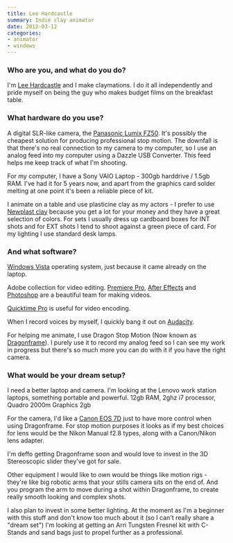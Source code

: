 ```yaml
---
title: Lee Hardcastle
summary: Indie clay animator
date: 2012-03-12
categories:
- animator
- windows
---
```


### Who are you, and what do you do?

I'm [Lee Hardcastle](http://leehardcastle.com/ "Lee's website.") and I make claymations. I do it all independently and pride myself on being the guy who makes budget films on the breakfast table.

### What hardware do you use?

A digital SLR-like camera, the [Panasonic Lumix FZ50][lumix-dmc-fz50]. It's possibly the cheapest solution for producing professional stop motion. The downfall is that there's no real connection to my camera to my computer, so I use an analog feed into my computer using a Dazzle USB Converter. This feed helps me keep track of what I'm shooting.

For my computer, I have a Sony VAIO Laptop - 300gb harddrive / 1.5gb RAM. I've had it for 5 years now, and apart from the graphics card solder melting at one point it's been a reliable piece of kit.

I animate on a table and use plasticine clay as my actors - I prefer to use [Newplast clay][newplast] because you get a lot for your money and they have a great selection of colors. For sets I usually dress up cardboard boxes for INT shots and for EXT shots I tend to shoot against a green piece of card. For my lighting I use standard desk lamps.

### And what software?

[Windows Vista][windows-vista] operating system, just because it came already on the laptop.

Adobe collection for video editing. [Premiere Pro][premiere-pro], [After Effects][after-effects] and [Photoshop][] are a beautiful team for making videos.

[Quicktime Pro][quicktime-pro] is useful for video encoding.

When I record voices by myself, I quickly bang it out on [Audacity][].

For helping me animate, I use Dragon Stop Motion (Now known as [Dragonframe][]). I purely use it to record my analog feed so I can see my work in progress but there's so much more you can do with it if you have the right camera.

### What would be your dream setup?

I need a better laptop and camera. I'm looking at the Lenovo work station laptops, something portable and powerful. 12gb RAM, 2ghz i7 processor, Quadro 2000m Graphics 2gb 

For the camera, I'd like a [Canon EOS 7D][eos-7d] just to have more control when using Dragonframe. For stop motion purposes it looks as if my best choices for lens would be the Nikon Manual f2.8 types, along with a Canon/Nikon lens adapter.

I'm deffo getting Dragonframe soon and would love to invest in the 3D Stereoscopic slider they've got for sale.

Other equipment I would like to own would be things like motion rigs - they're like big robotic arms that your stills camera sits on the end of. And you program the arm to move during a shot within Dragonframe, to create really smooth looking and complex shots.

I also plan to invest in some better lighting. At the moment as I'm a beginner with this stuff and don't know too much about it (so I can't really share a "dream set") I'm looking at getting an Arri Tungsten Fresnel kit with C-Stands and sand bags just to propel further as a professional.

[after-effects]: https://www.adobe.com/products/aftereffects.html "Motion graphics and video editing software."
[audacity]: https://sourceforge.net/projects/audacity/ "An open-source, cross-platform audio editor."
[dragonframe]: https://www.dragonframe.com/ "Stop-motion animation software."
[eos-7d]: http://web.archive.org/web/20151105102657/http://www.usa.canon.com/cusa/consumer/products/cameras/slr_cameras/eos_7d "An 18 megapixel digital SLR."
[lumix-dmc-fz50]: http://web.archive.org/web/20230408101942/http://www.amazon.com/Panasonic-DMC-FZ50-Digital-Optical-Stabilized/dp/B000GHVZQ0 "A 10.1 megapixel digital camera."
[newplast]: http://web.archive.org/web/20150626220234/http://www.newclay.co.uk:80/Newplast.htm "Animation clay."
[photoshop]: https://www.adobe.com/products/photoshop.html "A bitmap image editor."
[premiere-pro]: https://en.wikipedia.org/wiki/Adobe_Premiere_Pro "A video editing suite."
[quicktime-pro]: http://web.archive.org/web/20230706193331/https://support.apple.com/en-us/HT201175 "A commercial version of QuickTime."
[windows-vista]: https://en.wikipedia.org/wiki/Windows_Vista "A desktop operating system."
